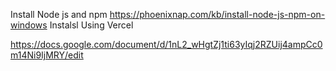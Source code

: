 Install Node js and npm https://phoenixnap.com/kb/install-node-js-npm-on-windows
Instalsl Using Vercel



https://docs.google.com/document/d/1nL2_wHgtZj1ti63yIqj2RZUij4ampCc0m14Ni9IjMRY/edit